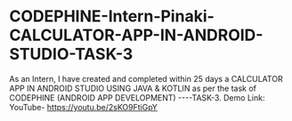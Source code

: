 # CODEPHINE-Intern-Pinaki-CALCULATOR-APP-IN-ANDROID-STUDIO-TASK-3
As an Intern, I have created and completed within 25 days a CALCULATOR APP IN ANDROID STUDIO USING JAVA &amp; KOTLIN  as per the task of CODEPHINE (ANDROID APP DEVELOPMENT) ----TASK-3.
Demo Link:
YouTube- https://youtu.be/2sKO9FtiGpY

